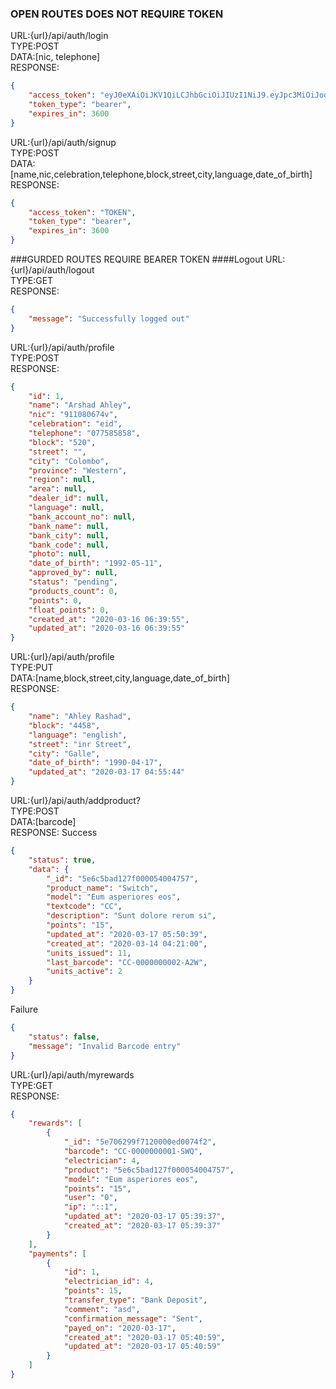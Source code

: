### OPEN ROUTES DOES NOT REQUIRE TOKEN

URL:{url}/api/auth/login  
TYPE:POST  
DATA:[nic, telephone]  
RESPONSE:
```json
{
    "access_token": "eyJ0eXAiOiJKV1QiLCJhbGciOiJIUzI1NiJ9.eyJpc3MiOiJodHRwOlwvXC9sb2NhbGhvc3RcL2NoXC9hcGlcL2F1dGhcL2xvZ2luIiwiaWF0IjoxNTg0NDI0NDUxLCJleHAiOjE1ODQ0MjgwNTEsIm5iZiI6MTU4NDQyNDQ1MSwianRpIjoiU1pIQkpzN2V4RU4ya2MxNyIsInN1YiI6NCwicHJ2IjoiZGI0YTc5MzQ3MTZhZWUyMTA3ZTNmNGIwNGU3MTQ0YWNlNTUxNWU4ZCJ9.cLqUlUANoBNXo3X7ONfpf6CtkPpaQYf4zKG0vb8ERk8",
    "token_type": "bearer",
    "expires_in": 3600
}
```

URL:{url}/api/auth/signup  
TYPE:POST  
DATA:[name,nic,celebration,telephone,block,street,city,language,date_of_birth]  
RESPONSE:
```json
{
    "access_token": "TOKEN",
    "token_type": "bearer",
    "expires_in": 3600
}
```

###GURDED ROUTES REQUIRE BEARER TOKEN
####Logout
URL:{url}/api/auth/logout  
TYPE:GET  
RESPONSE:
```json
{
    "message": "Successfully logged out"
}
```    

URL:{url}/api/auth/profile  
TYPE:POST  
RESPONSE:
```json
{
    "id": 1,
    "name": "Arshad Ahley",
    "nic": "911080674v",
    "celebration": "eid",
    "telephone": "077585858",
    "block": "520",
    "street": "",
    "city": "Colombo",
    "province": "Western",
    "region": null,
    "area": null,
    "dealer_id": null,
    "language": null,
    "bank_account_no": null,
    "bank_name": null,
    "bank_city": null,
    "bank_code": null,
    "photo": null,
    "date_of_birth": "1992-05-11",
    "approved_by": null,
    "status": "pending",
    "products_count": 0,
    "points": 0,
    "float_points": 0,
    "created_at": "2020-03-16 06:39:55",
    "updated_at": "2020-03-16 06:39:55"
}
```

URL:{url}/api/auth/profile  
TYPE:PUT  
DATA:[name,block,street,city,language,date_of_birth]  
RESPONSE:
```json
{
    "name": "Ahley Rashad",
    "block": "4458",
    "language": "english",
    "street": "inr Street",
    "city": "Galle",
    "date_of_birth": "1990-04-17",
    "updated_at": "2020-03-17 04:55:44"
}
```

URL:{url}/api/auth/addproduct?  
TYPE:POST  
DATA:[barcode]  
RESPONSE:
Success
```json
{
    "status": true,
    "data": {
        "_id": "5e6c5bad127f000054004757",
        "product_name": "Switch",
        "model": "Eum asperiores eos",
        "textcode": "CC",
        "description": "Sunt dolore rerum si",
        "points": "15",
        "updated_at": "2020-03-17 05:50:39",
        "created_at": "2020-03-14 04:21:00",
        "units_issued": 11,
        "last_barcode": "CC-0000000002-A2W",
        "units_active": 2
    }
}  
```
Failure
```json
{
    "status": false,
    "message": "Invalid Barcode entry"
}  
```
URL:{url}/api/auth/myrewards  
TYPE:GET  
RESPONSE:
```json
{
    "rewards": [
        {
            "_id": "5e706299f7120000ed0074f2",
            "barcode": "CC-0000000001-SWQ",
            "electrician": 4,
            "product": "5e6c5bad127f000054004757",
            "model": "Eum asperiores eos",
            "points": "15",
            "user": "0",
            "ip": "::1",
            "updated_at": "2020-03-17 05:39:37",
            "created_at": "2020-03-17 05:39:37"
        }
    ],
    "payments": [
        {
            "id": 1,
            "electrician_id": 4,
            "points": 15,
            "transfer_type": "Bank Deposit",
            "comment": "asd",
            "confirmation_message": "Sent",
            "payed_on": "2020-03-17",
            "created_at": "2020-03-17 05:40:59",
            "updated_at": "2020-03-17 05:40:59"
        }
    ]
}
```

